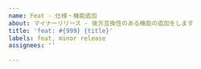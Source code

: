 ```yaml
---
name: Feat - 仕様・機能追加
about: マイナーリリース - 後方互換性のある機能の追加をします
title: 'feat: #{999} {title}'
labels: feat, minor release
assignees: ''

---
```



